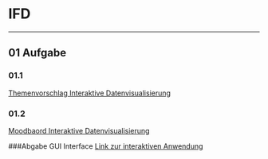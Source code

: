 # IFD
---
## 01 Aufgabe
### 01.1
[Themenvorschlag Interaktive Datenvisualisierung](https://flexilue.github.io/IFD/01_Aufgabe/01_Aufgabe.pdf)
### 01.2
[Moodbaord Interaktive Datenvisualisierung](https://flexilue.github.io/IFD/01_Aufgabe/1.2_Aufgabe.png)

###Abgabe GUI Interface
[Link zur interaktiven Anwendung](https://https://flexilue.github.io/IFD/Prototyp/dist/index.html)
